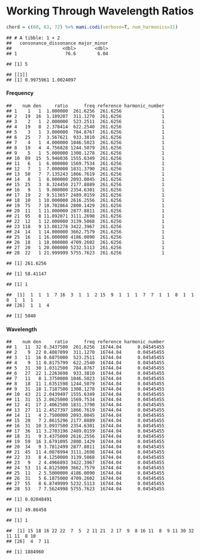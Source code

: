 Working Through Wavelength Ratios
================

``` r
chord = c(60, 63, 72) %>% mami.codi(verbose=T, num_harmonics=11)
```

    ## # A tibble: 1 × 2
    ##   consonance_dissonance major_minor
    ##                   <dbl>       <dbl>
    ## 1                  76.6        6.04

    ## [1] 5

    ## [[1]]
    ## [1] 0.9975961 1.0024097

#### Frequency

    ##    num den     ratio      freq reference harmonic_number
    ## 1    1   1  1.000000  261.6256  261.6256               1
    ## 2   19  16  1.189207  311.1270  261.6256               1
    ## 3    2   1  2.000000  523.2511  261.6256               1
    ## 4   19   8  2.378414  622.2540  261.6256               1
    ## 5    3   1  3.000000  784.8767  261.6256               1
    ## 6   25   7  3.567621  933.3810  261.6256               1
    ## 7    4   1  4.000000 1046.5023  261.6256               1
    ## 8   19   4  4.756828 1244.5079  261.6256               1
    ## 9    5   1  5.000000 1308.1278  261.6256               1
    ## 10  89  15  5.946036 1555.6349  261.6256               1
    ## 11   6   1  6.000000 1569.7534  261.6256               1
    ## 12   7   1  7.000000 1831.3790  261.6256               1
    ## 13  50   7  7.135243 1866.7619  261.6256               1
    ## 14   8   1  8.000000 2093.0045  261.6256               1
    ## 15  25   3  8.324450 2177.8889  261.6256               1
    ## 16   9   1  9.000000 2354.6301  261.6256               1
    ## 17  19   2  9.513657 2489.0159  261.6256               1
    ## 18  10   1 10.000000 2616.2556  261.6256               1
    ## 19  75   7 10.702864 2800.1429  261.6256               1
    ## 20  11   1 11.000000 2877.8811  261.6256               1
    ## 21  95   8 11.892071 3111.2698  261.6256               1
    ## 22  12   1 12.000000 3139.5068  261.6256               1
    ## 23 118   9 13.081278 3422.3967  261.6256               1
    ## 24  14   1 14.000000 3662.7579  261.6256               1
    ## 25  16   1 16.000000 4186.0090  261.6256               1
    ## 26  18   1 18.000000 4709.2602  261.6256               1
    ## 27  20   1 20.000000 5232.5113  261.6256               1
    ## 28  22   1 21.999999 5755.7623  261.6256               1

    ## [1] 261.6256

    ## [1] 58.41147

    ## [1] 1

    ##  [1]  1  1  1  7 16  3  1  1  2 15  9  1  1  1  7  7  1  1  8  1  1  8  1  1  1
    ## [26]  1  1  4

    ## [1] 5040

#### Wavelength

    ##    num den     ratio      freq reference harmonic_number
    ## 1   11  32 0.3437500  261.6256  16744.04      0.04545455
    ## 2    9  22 0.4087899  311.1270  16744.04      0.04545455
    ## 3   11  16 0.6875000  523.2511  16744.04      0.04545455
    ## 4    9  11 0.8175799  622.2540  16744.04      0.04545455
    ## 5   31  30 1.0312500  784.8767  16744.04      0.04545455
    ## 6   27  22 1.2263698  933.3810  16744.04      0.04545455
    ## 7   11   8 1.3750000 1046.5023  16744.04      0.04545455
    ## 8   18  11 1.6351598 1244.5079  16744.04      0.04545455
    ## 9   31  18 1.7187500 1308.1278  16744.04      0.04545455
    ## 10  43  21 2.0439497 1555.6349  16744.04      0.04545455
    ## 11  31  15 2.0625000 1569.7534  16744.04      0.04545455
    ## 12  41  17 2.4062500 1831.3790  16744.04      0.04545455
    ## 13  27  11 2.4527397 1866.7619  16744.04      0.04545455
    ## 14  11   4 2.7500000 2093.0045  16744.04      0.04545455
    ## 15  20   7 2.8615296 2177.8889  16744.04      0.04545455
    ## 16  31  10 3.0937500 2354.6301  16744.04      0.04545455
    ## 17  36  11 3.2703196 2489.0159  16744.04      0.04545455
    ## 18  31   9 3.4375000 2616.2556  16744.04      0.04545455
    ## 19  59  16 3.6791095 2800.1429  16744.04      0.04545455
    ## 20  34   9 3.7812499 2877.8811  16744.04      0.04545455
    ## 21  45  11 4.0878994 3111.2698  16744.04      0.04545455
    ## 22  33   8 4.1250000 3139.5068  16744.04      0.04545455
    ## 23   9   2 4.4966893 3422.3967  16744.04      0.04545455
    ## 24  53  11 4.8125000 3662.7579  16744.04      0.04545455
    ## 25  11   2 5.5000000 4186.0090  16744.04      0.04545455
    ## 26  31   5 6.1875000 4709.2602  16744.04      0.04545455
    ## 27  55   8 6.8749999 5232.5113  16744.04      0.04545455
    ## 28  53   7 7.5624998 5755.7623  16744.04      0.04545455

    ## [1] 0.02048491

    ## [1] 49.86458

    ## [1] 1

    ##  [1] 15 18 16 22 22  7  5  2 11 21  2 17  9  8 16 11  8  9 11 30 32 11 11  8 10
    ## [26]  4  7 11

    ## [1] 1884960
